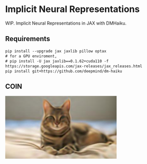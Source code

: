 # Implicit Neural Representations

WIP. Implicit Neural Representations in JAX with DMHaiku.

## Requirements

```commandline
pip install --upgrade jax jaxlib pillow optax
# for a GPU enviroment,
# pip install -U jax jaxlib==0.1.62+cuda110 -f https://storage.googleapis.com/jax-releases/jax_releases.html
pip install git+https://github.com/deepmind/dm-haiku
```

## COIN

![](coin_example.jpg)